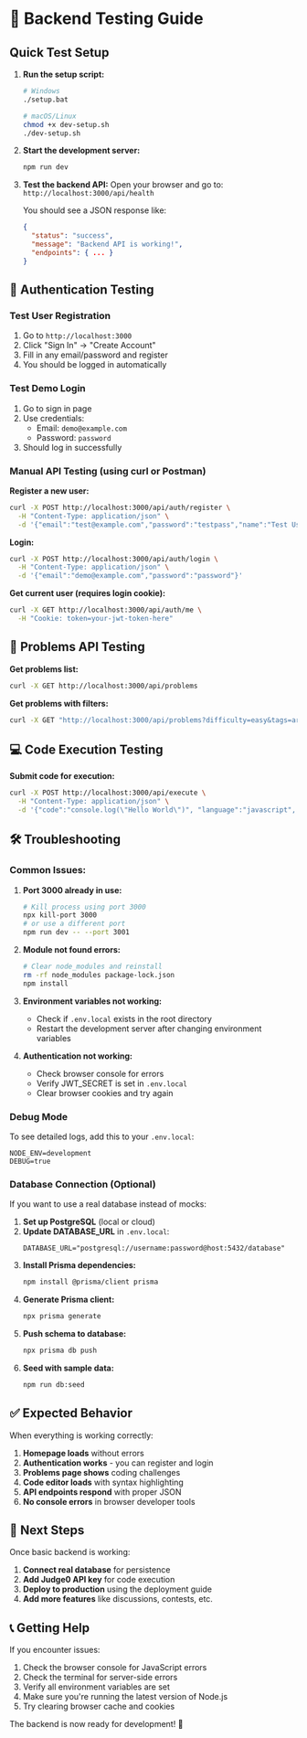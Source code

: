 # 🧪 Backend Testing Guide

## Quick Test Setup

1. **Run the setup script:**
   ```bash
   # Windows
   ./setup.bat
   
   # macOS/Linux  
   chmod +x dev-setup.sh
   ./dev-setup.sh
   ```

2. **Start the development server:**
   ```bash
   npm run dev
   ```

3. **Test the backend API:**
   Open your browser and go to: `http://localhost:3000/api/health`
   
   You should see a JSON response like:
   ```json
   {
     "status": "success",
     "message": "Backend API is working!",
     "endpoints": { ... }
   }
   ```

## 🔐 Authentication Testing

### Test User Registration
1. Go to `http://localhost:3000`
2. Click "Sign In" → "Create Account"
3. Fill in any email/password and register
4. You should be logged in automatically

### Test Demo Login
1. Go to sign in page
2. Use credentials:
   - Email: `demo@example.com`
   - Password: `password`
3. Should log in successfully

### Manual API Testing (using curl or Postman)

**Register a new user:**
```bash
curl -X POST http://localhost:3000/api/auth/register \
  -H "Content-Type: application/json" \
  -d '{"email":"test@example.com","password":"testpass","name":"Test User"}'
```

**Login:**
```bash
curl -X POST http://localhost:3000/api/auth/login \
  -H "Content-Type: application/json" \
  -d '{"email":"demo@example.com","password":"password"}'
```

**Get current user (requires login cookie):**
```bash
curl -X GET http://localhost:3000/api/auth/me \
  -H "Cookie: token=your-jwt-token-here"
```

## 🧩 Problems API Testing

**Get problems list:**
```bash
curl -X GET http://localhost:3000/api/problems
```

**Get problems with filters:**
```bash
curl -X GET "http://localhost:3000/api/problems?difficulty=easy&tags=array"
```

## 💻 Code Execution Testing

**Submit code for execution:**
```bash
curl -X POST http://localhost:3000/api/execute \
  -H "Content-Type: application/json" \
  -d '{"code":"console.log(\"Hello World\")", "language":"javascript", "input":""}'
```

## 🛠️ Troubleshooting

### Common Issues:

1. **Port 3000 already in use:**
   ```bash
   # Kill process using port 3000
   npx kill-port 3000
   # or use a different port
   npm run dev -- --port 3001
   ```

2. **Module not found errors:**
   ```bash
   # Clear node_modules and reinstall
   rm -rf node_modules package-lock.json
   npm install
   ```

3. **Environment variables not working:**
   - Check if `.env.local` exists in the root directory
   - Restart the development server after changing environment variables

4. **Authentication not working:**
   - Check browser console for errors
   - Verify JWT_SECRET is set in `.env.local`
   - Clear browser cookies and try again

### Debug Mode

To see detailed logs, add this to your `.env.local`:
```env
NODE_ENV=development
DEBUG=true
```

### Database Connection (Optional)

If you want to use a real database instead of mocks:

1. **Set up PostgreSQL** (local or cloud)
2. **Update DATABASE_URL** in `.env.local`:
   ```env
   DATABASE_URL="postgresql://username:password@host:5432/database"
   ```
3. **Install Prisma dependencies:**
   ```bash
   npm install @prisma/client prisma
   ```
4. **Generate Prisma client:**
   ```bash
   npx prisma generate
   ```
5. **Push schema to database:**
   ```bash
   npx prisma db push
   ```
6. **Seed with sample data:**
   ```bash
   npm run db:seed
   ```

## ✅ Expected Behavior

When everything is working correctly:

1. **Homepage loads** without errors
2. **Authentication works** - you can register and login
3. **Problems page shows** coding challenges
4. **Code editor loads** with syntax highlighting
5. **API endpoints respond** with proper JSON
6. **No console errors** in browser developer tools

## 🎯 Next Steps

Once basic backend is working:

1. **Connect real database** for persistence
2. **Add Judge0 API key** for code execution
3. **Deploy to production** using the deployment guide
4. **Add more features** like discussions, contests, etc.

## 📞 Getting Help

If you encounter issues:

1. Check the browser console for JavaScript errors
2. Check the terminal for server-side errors
3. Verify all environment variables are set
4. Make sure you're running the latest version of Node.js
5. Try clearing browser cache and cookies

The backend is now ready for development! 🎉
